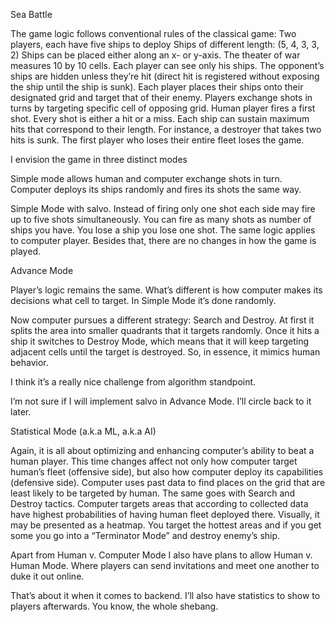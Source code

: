 Sea Battle

The game logic follows conventional rules of the classical game:
Two players, each have five ships to deploy
Ships of different length: (5, 4, 3, 3, 2)
Ships can be placed either along an x- or y-axis.
The theater of war measures 10 by 10 cells.
Each player can see only his ships. The opponent’s ships are hidden unless they’re hit (direct hit is registered without exposing the ship until the ship is sunk).
Each player places their ships onto their designated grid and target that of their enemy.
Players exchange shots in turns by targeting specific cell of opposing grid.
Human player fires a first shot.
Every shot is either a hit or a miss.
Each ship can sustain maximum hits that correspond to their length. For instance, a destroyer that takes two hits is sunk.
The first player who loses their entire fleet loses the game.

I envision the game in three distinct modes

Simple mode allows human and computer exchange shots in turn. Computer deploys its ships randomly and fires its shots the same way.

Simple Mode with salvo. Instead of firing only one shot each side may fire up to five shots simultaneously. You can fire as many shots as number of ships you have. You lose a ship you lose one shot. The same logic applies to computer player. Besides that, there are no changes in how the game is played.

Advance Mode

Player’s logic remains the same. What’s different is how computer makes its decisions what cell to target. In Simple Mode it’s done randomly.

Now computer pursues a different strategy: Search and Destroy. At first it splits the area into smaller quadrants that it targets randomly. Once it hits a ship it switches to Destroy Mode, which means that it will keep targeting adjacent cells until the target is destroyed. So, in essence, it mimics human behavior.

I think it’s a really nice challenge from algorithm standpoint.

I’m not sure if I will implement salvo in Advance Mode. I’ll circle back to it later.

Statistical Mode (a.k.a ML, a.k.a AI)

Again, it is all about optimizing and enhancing computer’s ability to beat a human player. This time changes affect not only how computer target human’s fleet (offensive side), but also how computer deploy its capabilities (defensive side). Computer uses past data to find places on the grid that are least likely to be targeted by human. The same goes with Search and Destroy tactics. Computer targets areas that according to collected data have highest probabilities of having human fleet deployed there. Visually, it may be presented as a heatmap. You target the hottest areas and if you get some you go into a “Terminator Mode” and destroy enemy’s ship.

Apart from Human v. Computer Mode I also have plans to allow Human v. Human Mode. Where players can send invitations and meet one another to duke it out online.

That’s about it when it comes to backend. I’ll also have statistics to show to players afterwards. You know, the whole shebang.
